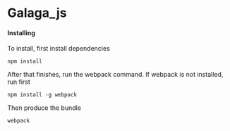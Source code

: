 Galaga_js
=========

#### Installing

To install, first install dependencies

    npm install

After that finishes, run the webpack command. If webpack is not installed,
run first

    npm install -g webpack

Then produce the bundle

    webpack

